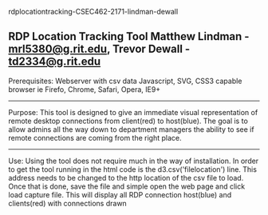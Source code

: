 rdplocationtracking-CSEC462-2171-lindman-dewall

RDP Location Tracking Tool
Matthew Lindman - mrl5380@g.rit.edu, Trevor Dewall - td2334@g.rit.edu
--------------------------------------------------

Prerequisites:
Webserver with csv data
Javascript, SVG, CSS3 capable browser ie Firefo, Chrome, Safari, Opera, IE9+

--------------------------------------------------

Purpose:
This tool is designed to give an immediate visual representation of remote desktop connections from client(red) to host(blue).
The goal is to allow admins all the way down to department managers the ability to see if remote connections are coming from the right place.

--------------------------------------------------

Use:
Using the tool does not require much in the way of installation.
In order to get the tool running in the html code is the d3.csv('filelocation') line.
This address needs to be changed to the http location of the csv file to load.
Once that is done, save the file and simple open the web page and click load capture file.
This will display all RDP connection host(blue) and clients(red) with connections drawn

